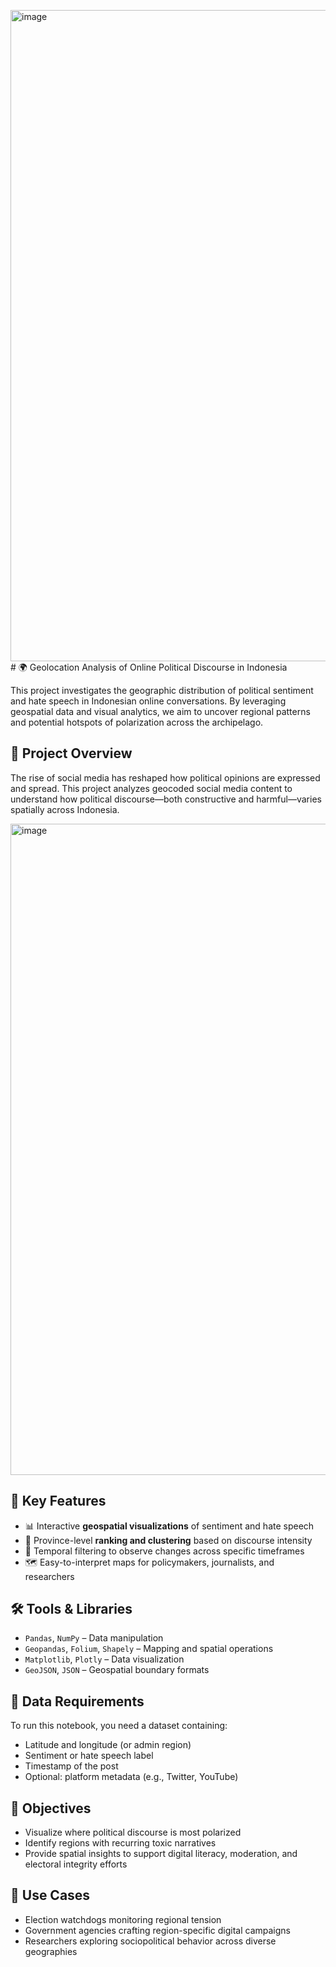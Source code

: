 <img width="2706" height="1042" alt="image" src="https://github.com/user-attachments/assets/b4c08ecd-6b75-468c-9ece-ade13b630c31" /># 🌍 Geolocation Analysis of Online Political Discourse in Indonesia

This project investigates the geographic distribution of political sentiment and hate speech in Indonesian online conversations. By leveraging geospatial data and visual analytics, we aim to uncover regional patterns and potential hotspots of polarization across the archipelago.

## 🧾 Project Overview

The rise of social media has reshaped how political opinions are expressed and spread. This project analyzes geocoded social media content to understand how political discourse—both constructive and harmful—varies spatially across Indonesia.

<img width="2706" height="1042" alt="image" src="https://github.com/user-attachments/assets/7b746189-1369-41fd-b08a-c8c85d234ace" />


## 📌 Key Features

- 📊 Interactive **geospatial visualizations** of sentiment and hate speech  
- 🧭 Province-level **ranking and clustering** based on discourse intensity  
- 📅 Temporal filtering to observe changes across specific timeframes  
- 🗺️ Easy-to-interpret maps for policymakers, journalists, and researchers  

## 🛠️ Tools & Libraries

- `Pandas`, `NumPy` – Data manipulation  
- `Geopandas`, `Folium`, `Shapely` – Mapping and spatial operations  
- `Matplotlib`, `Plotly` – Data visualization  
- `GeoJSON`, `JSON` – Geospatial boundary formats  

## 📂 Data Requirements

To run this notebook, you need a dataset containing:
- Latitude and longitude (or admin region)
- Sentiment or hate speech label
- Timestamp of the post
- Optional: platform metadata (e.g., Twitter, YouTube)

## 🎯 Objectives

- Visualize where political discourse is most polarized  
- Identify regions with recurring toxic narratives  
- Provide spatial insights to support digital literacy, moderation, and electoral integrity efforts  

## 📌 Use Cases

- Election watchdogs monitoring regional tension  
- Government agencies crafting region-specific digital campaigns  
- Researchers exploring sociopolitical behavior across diverse geographies

